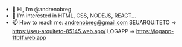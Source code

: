 - 👋 Hi, I’m @andrenobreg
- 👀 I’m interested in HTML, CSS, NODEJS, REACT...
- 📫 How to reach me: andrenobreg@gmail.com
SEUARQUITETO => https://seu-arquiteto-85145.web.app/
LOGAPP => https://logapp-1fb1f.web.app

<!---
andrenobreg/andrenobreg is a ✨ special ✨ repository because its `README.md` (this file) appears on your GitHub profile.
You can click the Preview link to take a look at your changes.
--->
